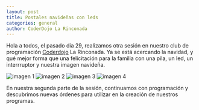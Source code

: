 ```yaml
---
layout: post
title: Postales navideñas con leds 
categories: general
author: CoderDojo La Rinconada
---
```



Hola a todos, el pasado dia 29, realizamos otra sesión en nuestro club de programación [Coderdojo](https://coderdojo.com/es-ES) La Rinconada. Ya se está acercando la navidad, y qué mejor forma que una felicitación para la familia con una pila, un led, un interrruptor y nuestra imagen navideña.


![imagen 1]({{site.baseurl}}/images/291119-1.jpg)
![imagen 2]({{site.baseurl}}/images/291119-2.jpg)
![imagen 3]({{site.baseurl}}/images/291119-3.jpg)
![imagen 4]({{site.baseurl}}/images/291119-4.jpg)

En nuestra segunda parte de la sesión, continuamos con programación y descubrimos nuevas órdenes para utilizar en la creación de nuestros programas.



